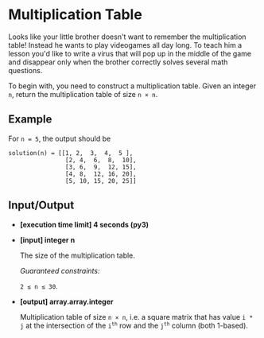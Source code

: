 # Multiplication Table

Looks like your little brother doesn't want to remember the multiplication table! Instead he wants to play videogames all day long. To teach him a lesson you'd like to write a virus that will pop up in the middle of the game and disappear only when the brother correctly solves several math questions.

To begin with, you need to construct a multiplication table. Given an integer `n`, return the multiplication table of size `n × n`.

## Example

For `n = 5`, the output should be

```
solution(n) = [[1, 2,  3,  4,  5 ], 
                [2, 4,  6,  8,  10], 
                [3, 6,  9,  12, 15], 
                [4, 8,  12, 16, 20], 
                [5, 10, 15, 20, 25]]
```

## Input/Output

- **[execution time limit] 4 seconds (py3)**

- **[input] integer n**

	The size of the multiplication table.

	*Guaranteed constraints:*

	`2 ≤ n ≤ 30`.

- **[output] array.array.integer**

	Multiplication table of size `n × n`, i.e. a square matrix that has value `i * j` at the intersection of the <code>i<sup>th</sup></code> row and the <code>j<sup>th</sup></code> column (both 1-based).
